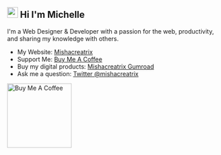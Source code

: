 ## <img src="https://media.giphy.com/media/hvRJCLFzcasrR4ia7z/giphy.gif" width="25px"> Hi I'm Michelle


I'm a Web Designer & Developer with a passion for the web, productivity, and sharing my knowledge with others.

- My Website: [Mishacreatrix](https://mishacreatrix.com/)
- Support Me: [Buy Me A Coffee](https://www.buymeacoffee.com/mishacreatrix)
- Buy my digital products: [Mishacreatrix Gumroad](https://gumroad.com/mishacreatrix)
- Ask me a question: [Twitter @mishacreatrix](https://twitter.com/MishaCreatrix)

<a href="https://www.buymeacoffee.com/mishacreatrix" target="_blank"><img src="https://cdn.buymeacoffee.com/buttons/v2/default-red.png" alt="Buy Me A Coffee" width="150" ></a>

